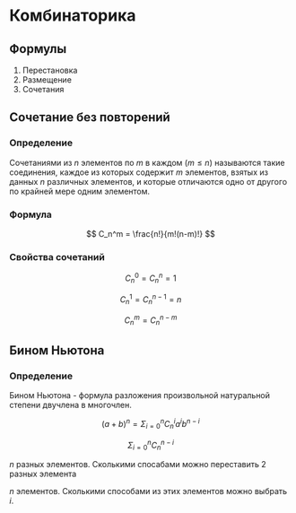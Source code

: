 # Комбинаторика

## Формулы

1. Перестановка
2. Размещение
3. Сочетания

## Сочетание без повторений

### Определение

Сочетаниями из $n$ элементов по $m$ в каждом
$(m \leqslant n)$ называются такие соединения,
каждое из которых содержит $m$ элементов,
взятых из данных $n$ различных элементов,
и которые отличаются одно от другого по
крайней мере одним элементом.

### Формула

$$
C_n^m = \frac{n!}{m!(n-m)!}
$$

### Свойства сочетаний

$$
C_n^0 = C_n^n = 1
$$

$$
C_n^1 = C_n^{n-1} = n
$$

$$
C_n^m = C_n^{n-m}
$$

## Бином Ньютона

### Определение

Бином Ньютона - формула разложения
произвольной натуральной степени
двучлена в многочлен.

$$
(a + b)^n = \Sigma_{i=0}^n C_n^i a^i b^{n-i}
$$


$$
\Sigma_{i=0}^n C_n^{n-i}
$$



$n$ разных элементов. Сколькими спосабами можно переставить $2$ разных элемента

$n$ элементов. Сколькими способами из этих элементов можно выбрать $i$.

